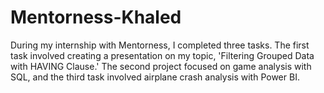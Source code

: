 # Mentorness-Khaled
During my internship with Mentorness, I completed three tasks. The first task involved creating a presentation on my topic, 'Filtering Grouped Data with HAVING Clause.' The second project focused on game analysis with SQL, and the third task involved airplane crash analysis with Power BI.
